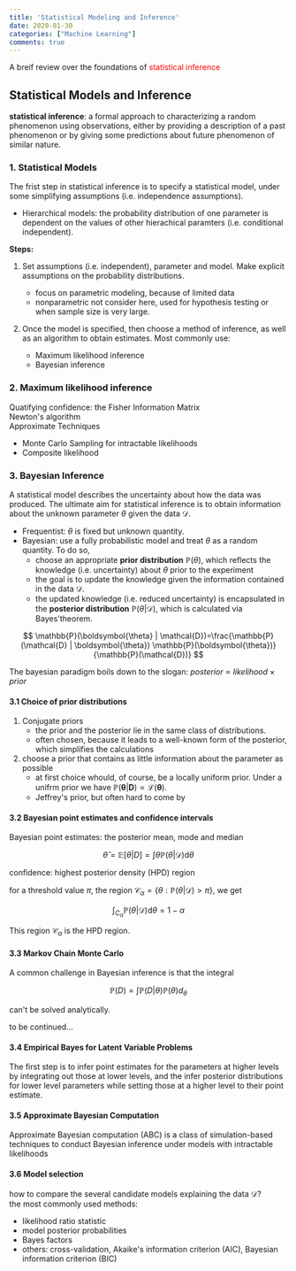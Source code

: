 ```yaml
---
title: 'Statistical Modeling and Inference'
date: 2020-01-30
categories: ["Machine Learning"]
comments: true
---
```

A breif review over the foundations of <span style="color: red">statistical inference</span>

## Statistical Models and Inference

**statistical inference**: a formal approach to characterizing a random phenomenon using observations, either by providing a description of a past phenomenon or by giving some predictions about future phenomenon of similar nature. 
### 1. Statistical Models
The frist step in statistical inference is to specify a statistical model, under some simplifying assumptions (i.e. independence assumptions).  
  - Hierarchical models: the probability distribution of one parameter is dependent on the values of other hierachical paramters (i.e. conditional independent).

**Steps:**

1. Set assumptions (i.e. independent), parameter and model. Make explicit assumptions on the probability distributions.
    - focus on parametric modeling, because of limited data
    - nonparametric not consider here, used for hypothesis testing or when sample size is very large.

 2. Once the model is specified, then choose a method of inference, as well as an algorithm to obtain estimates. Most commonly use:
     - Maximum likelihood inference
     - Bayesian inference

### 2. Maximum likelihood inference
Quatifying confidence: the Fisher Information Matrix  
Newton's algorithm  
Approximate Techniques
- Monte Carlo Sampling for intractable likelihoods  
- Composite likelihood


### 3. Bayesian Inference
A statistical model describes the uncertainty about how the data was produced. The ultimate aim for statistical inference is to obtain information about the unknown parameter $\theta$ given the data $\mathcal{D}$.

- Frequentist: $\theta$ is fixed but unknown quantity.
- Bayesian: use a fully probabilistic model and treat $\theta$ as a random quantity. To do so,
  * choose an appropriate **prior distribution** $\mathbb{P}(\theta)$, which reflects the knowledge (i.e. uncertainty) about $\theta$ prior to the experiment
  * the goal is to update the knowledge given the information contained in the data $\mathcal{D}$.
  * the updated knowledge (i.e. reduced uncertainty) is encapsulated in the **posterior distribution** $\mathbb{P}(\theta \vert \mathcal{D})$, which is calculated via Bayes'theorem.  

$$
\mathbb{P}(\boldsymbol{\theta} | \mathcal{D})=\frac{\mathbb{P}(\mathcal{D} | \boldsymbol{\theta}) \mathbb{P}(\boldsymbol{\theta})}{\mathbb{P}(\mathcal{D})}
$$

The bayesian paradigm boils down to the slogan: *posterior* $\propto$ *likelihood* $\times$ *prior*

#### 3.1 Choice of prior distributions

1. Conjugate priors
    * the prior and the posterior lie in the same class of distributions.
    * often chosen, because it leads to a well-known form of the posterior, which simplifies the calculations 
2. choose a prior that contains as little information about the parameter as possible
    * at first choice whould, of course, be a locally uniform prior. Under a unifrm prior we have $\mathbb{P}(\boldsymbol{\theta} \vert \boldsymbol{D}) \propto \mathcal{L}(\boldsymbol{\theta})$.
    * Jeffrey's prior, but often hard to come by


#### 3.2 Bayesian point estimates and confidence intervals
Bayesian point estimates: the posterior mean, mode and median

$$
\hat{\theta}=\mathbb{E}[\theta | D]=\int \theta \mathbb{P}(\theta | \mathcal{D}) \mathrm{d} \theta
$$

confidence: highest posterior density (HPD) region

for a threshold value $\pi$, the region $\mathcal{C}_{\alpha}=\{\theta: \mathbb{P}(\theta \vert \mathcal{D})>\pi\}$, we get

$$
\int_{C_{\alpha}} \mathbb{P}(\theta | \mathcal{D}) \mathrm{d} \theta=1-\alpha
$$

This region $\mathcal{C}_{\alpha}$ is the HPD region.

#### 3.3 Markov Chain Monte Carlo

A common challenge in Bayesian inference is that the integral

$$
\mathbb{P}(D)=\int \mathbb{P}(D | \theta) \mathbb{P}(\theta) d_{\theta}
$$

can't be solved analytically. 

to be continued...

#### 3.4 Empirical Bayes for Latent Variable Problems

The first step is to infer point estimates for the parameters at higher levels by integrating out those at lower levels, and the infer posterior distributions for lower level parameters while setting those at a higher level to their point estimate.

#### 3.5 Approximate Bayesian Computation

Approximate Bayesian computation (ABC) is a class of simulation-based techniques to conduct Bayesian inference under models with intractable likelihoods


#### 3.6 Model selection
how to compare the several candidate models explaining the data $\mathcal{D}$?  
the most commonly used methods:
  - likelihood ratio statistic
  - model posterior probabilities
  - Bayes factors
  - others: cross-validation, Akaike's information criterion (AIC), Bayesian information criterion (BIC)